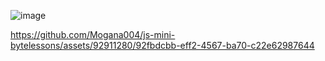 ![image](https://github.com/Mogana004/js-mini-bytelessons/assets/92911280/90f84bb3-7c61-4be3-8b8e-8da091665290)


https://github.com/Mogana004/js-mini-bytelessons/assets/92911280/92fbdcbb-eff2-4567-ba70-c22e62987644

